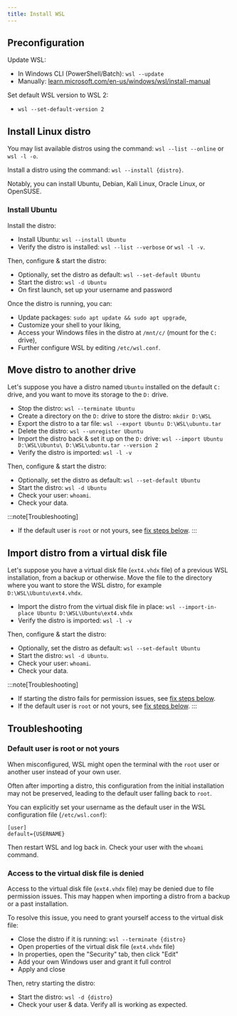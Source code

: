 ```yaml
---
title: Install WSL
---
```


## Preconfiguration

Update WSL:
- In Windows CLI (PowerShell/Batch): `wsl --update`
- Manually: [learn.microsoft.com/en-us/windows/wsl/install-manual](https://learn.microsoft.com/en-us/windows/wsl/install-manual)

Set default WSL version to WSL 2:
- `wsl --set-default-version 2`


## Install Linux distro

You may list available distros using the command: `wsl --list --online` or `wsl -l -o`.

Install a distro using the command: `wsl --install {distro}`.

Notably, you can install Ubuntu, Debian, Kali Linux, Oracle Linux, or OpenSUSE.

### Install Ubuntu

Install the distro:
- Install Ubuntu: `wsl --install Ubuntu`
- Verify the distro is installed: `wsl --list --verbose` or `wsl -l -v`.

Then, configure & start the distro:
- Optionally, set the distro as default: `wsl --set-default Ubuntu`
- Start the distro: `wsl -d Ubuntu`
- On first launch, set up your username and password

Once the distro is running, you can:
- Update packages: `sudo apt update && sudo apt upgrade`,
- Customize your shell to your liking,
- Access your Windows files in the distro at `/mnt/c/` (mount for the `C:` drive),
- Further configure WSL by editing `/etc/wsl.conf`.


## Move distro to another drive

Let's suppose you have a distro named `Ubuntu` installed on the default `C:` drive, and you want to move its storage to the `D:` drive.

- Stop the distro: `wsl --terminate Ubuntu`
- Create a directory on the `D:` drive to store the distro: `mkdir D:\WSL`
- Export the distro to a tar file: `wsl --export Ubuntu D:\WSL\ubuntu.tar`
- Delete the distro: `wsl --unregister Ubuntu`
- Import the distro back & set it up on the `D:` drive: `wsl --import Ubuntu D:\WSL\Ubuntu\ D:\WSL\ubuntu.tar --version 2`
- Verify the distro is imported: `wsl -l -v`

Then, configure & start the distro:
- Optionally, set the distro as default: `wsl --set-default Ubuntu`
- Start the distro: `wsl -d Ubuntu`
- Check your user: `whoami`.
- Check your data.

:::note[Troubleshooting]
- If the default user is `root` or not yours, see [fix steps below](#default-user-is-not-yours).
:::

<!-- https://learn.microsoft.com/fr-fr/windows/wsl/use-custom-distro -->


## Import distro from a virtual disk file

Let's suppose you have a virtual disk file (`ext4.vhdx` file) of a previous WSL installation, from a backup or otherwise. Move the file to the directory where you want to store the WSL distro, for example `D:\WSL\Ubuntu\ext4.vhdx`.

- Import the distro from the virtual disk file in place: `wsl --import-in-place Ubuntu D:\WSL\Ubuntu\ext4.vhdx`
- Verify the distro is imported: `wsl -l -v`

Then, configure & start the distro:
- Optionally, set the distro as default: `wsl --set-default Ubuntu`
- Start the distro: `wsl -d Ubuntu`.
- Check your user: `whoami`.
- Check your data.

:::note[Troubleshooting]
- If starting the distro fails for permission issues, see [fix steps below](#import-distro-from-past-installation).
- If the default user is `root` or not yours, see [fix steps below](#default-user-is-not-yours).
:::


## Troubleshooting

### Default user is root or not yours

When misconfigured, WSL might open the terminal with the `root` user or another user instead of your own user.

Often after importing a distro, this configuration from the initial installation may not be preserved, leading to the default user falling back to `root`.

You can explicitly set your username as the default user in the WSL configuration file (`/etc/wsl.conf`):

```properties "{USERNAME}"
[user]
default={USERNAME}
```

Then restart WSL and log back in. Check your user with the `whoami` command.

### Access to the virtual disk file is denied

Access to the virtual disk file (`ext4.vhdx` file) may be denied due to file permission issues.
This may happen when importing a distro from a backup or a past installation.

To resolve this issue, you need to grant yourself access to the virtual disk file:
- Close the distro if it is running: `wsl --terminate {distro}`
- Open properties of the virtual disk file (`ext4.vhdx` file)
- In properties, open the "Security" tab, then click "Edit"
- Add your own Windows user and grant it full control
- Apply and close

Then, retry starting the distro:
- Start the distro: `wsl -d {distro}`
- Check your user & data. Verify all is working as expected.
